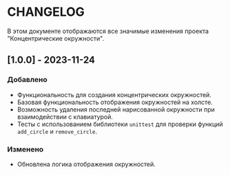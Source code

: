 # CHANGELOG

В этом документе отображаются все значимые изменения проекта "Концентрические окружности".

##  [1.0.0] - 2023-11-24

### Добавлено
- Функциональность для создания концентрических окружностей.
- Базовая функциональность отображения окружностей на холсте.
- Возможность удаления последней нарисованной окружности при взаимодействии с клавиатурой.
- Тесты с использованием библиотеки `unittest` для проверки функций `add_circle` и `remove_circle`.

### Изменено
- Обновлена логика отображения окружностей.
